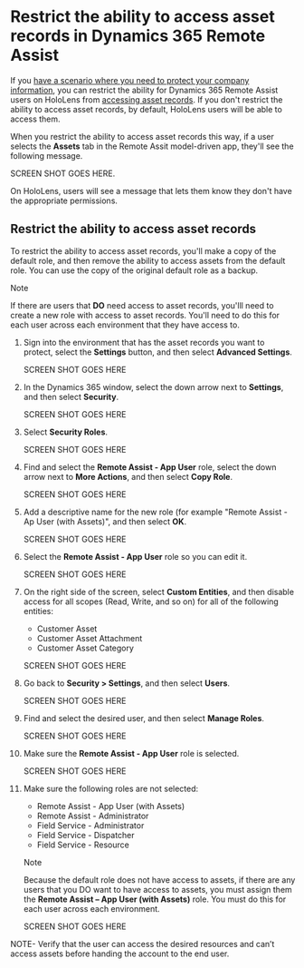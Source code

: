 
# Restrict the ability to access asset records in Dynamics 365 Remote Assist

If you [have a scenario where you need to protect your company information](restricted-mode-overview.md), you can restrict the ability for Dynamics 365 Remote Assist users on HoloLens from [accessing asset records](asset-capture-overview.md). If you don't restrict the ability to access asset records, by default, HoloLens users will be able to access them. 

When you restrict the ability to access asset records this way, if a user selects the **Assets** tab in the Remote Assit model-driven app, they'll see the following message.

SCREEN SHOT GOES HERE.

On HoloLens, users will see a message that lets them know they don't have the appropriate permissions. 

## Restrict the ability to access asset records

To restrict the ability to access asset records, you'll make a copy of the default role, and then remove the ability to access assets from the default role. You can use the copy of the original default role as a backup. 

> [!NOTE]
> If there are users that **DO** need access to asset records, you'lll need to create a new role with access to asset records. You'll need to do this for each user across each environment that they have access to.  

1. Sign into the environment that has the asset records you want to protect, select the **Settings** button, and then select **Advanced Settings**.

    SCREEN SHOT GOES HERE

2. In the Dynamics 365 window, select the down arrow next to **Settings**, and then select **Security**.

    SCREEN SHOT GOES HERE

3. Select **Security Roles**.

    SCREEN SHOT GOES HERE

4. Find and select the **Remote Assist - App User** role, select the down arrow next to **More Actions**, and then select **Copy Role**.

    SCREEN SHOT GOES HERE

5. Add a descriptive name for the new role (for example "Remote Assist - Ap User (with Assets)", and then select **OK**.

    SCREEN SHOT GOES HERE

6. Select the **Remote Assist - App User** role so you can edit it. 

    SCREEN SHOT GOES HERE

7. On the right side of the screen, select **Custom Entities**, and then disable access for all scopes (Read, Write, and so on) for all of the following entities:

    - Customer Asset
    - Customer Asset Attachment
    - Customer Asset Category

    SCREEN SHOT GOES HERE

8. Go back to **Security > Settings**, and then select **Users**.

    SCREEN SHOT GOES HERE

9. Find and select the desired user, and then select **Manage Roles**.

    SCREEN SHOT GOES HERE

10. Make sure the **Remote Assist - App User** role is selected.

    SCREEN SHOT GOES HERE

11. Make sure the following roles are not selected:
    - Remote Assist - App User (with Assets)
    - Remote Assist - Administrator
    - Field Service - Administrator
    - Field Service - Dispatcher
    - Field Service - Resource

    > [!NOTE]
    > Because the default role does not have access to assets, if there are any users that you DO want to have access to assets, you must assign them the **Remote Assist – App User (with Assets)** role. You must do this for each user across each environment.

    SCREEN SHOT GOES HERE

NOTE- Verify that the user can access the desired resources and can’t access assets before handing the account to the end user.
